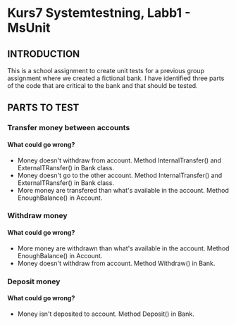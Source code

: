 # Kurs7 Systemtestning, Labb1  - MsUnit

## INTRODUCTION
This is a school assignment to create unit tests for a previous group assignment where we created a fictional bank. I have identified three parts of the code that are critical to the bank and that should be tested.

## PARTS TO TEST
### Transfer money between accounts
#### What could go wrong?
- Money doesn't withdraw from account. Method InternalTransfer() and ExternalTRansfer() in Bank class.
- Money doesn't go to the other account. Method InternalTransfer() and ExternalTRansfer() in Bank class.
- More money are transfered than what's available in the account. Method EnoughBalance() in Account.

### Withdraw money
#### What could go wrong?
- More money are withdrawn than what's available in the account. Method EnoughBalance() in Account.
- Money doesn't withdraw from account. Method Withdraw() in Bank.

### Deposit money
#### What could go wrong?
- Money isn't deposited to account. Method Deposit() in Bank.
